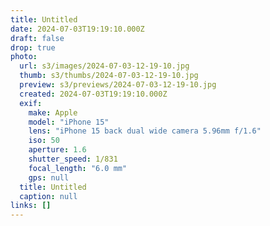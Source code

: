 ```yaml
---
title: Untitled
date: 2024-07-03T19:19:10.000Z
draft: false
drop: true
photo:
  url: s3/images/2024-07-03-12-19-10.jpg
  thumb: s3/thumbs/2024-07-03-12-19-10.jpg
  preview: s3/previews/2024-07-03-12-19-10.jpg
  created: 2024-07-03T19:19:10.000Z
  exif:
    make: Apple
    model: "iPhone 15"
    lens: "iPhone 15 back dual wide camera 5.96mm f/1.6"
    iso: 50
    aperture: 1.6
    shutter_speed: 1/831
    focal_length: "6.0 mm"
    gps: null
  title: Untitled
  caption: null
links: []
---
```

